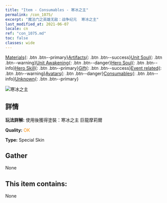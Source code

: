 ```yaml
---
title: "Item - Consumables - 寒冰之主"
permalink: /con_1075/
excerpt: "魔法门之英雄无敌：战争纪元  寒冰之主"
last_modified_at: 2021-06-07
locale: cn
ref: "con_1075.md"
toc: false
classes: wide
---
```

 [Materials](/ItemsCN/){: .btn .btn--primary}[Artifacts](/ItemsCN/Artifacts/){: .btn .btn--success}[Unit Soul](/ItemsCN/UnitSoul/){: .btn .btn--warning}[Unit Awakening](/ItemsCN/UnitAwakening/){: .btn .btn--danger}[Hero Soul](/ItemsCN/HeroSoul/){: .btn .btn--info}[Hero Skill](/ItemsCN/HeroSkill/){: .btn .btn--primary}[Gift](/ItemsCN/Gift/){: .btn .btn--success}[Event related](/ItemsCN/Events/){: .btn .btn--warning}[Avatars](/ItemsCN/Avatars/){: .btn .btn--danger}[Consumables](/ItemsCN/Consumables/){: .btn .btn--info}[Unknown](/ItemsCN/Unknown/){: .btn .btn--primary}

 ![寒冰之主](/images/h/h_MutareDrake7.jpg)

## 詳情
 **玩法詳解:** 使用後獲得塗裝：寒冰之主 巨龍摩莉爾

 **Quality:** <span style="color: #FF8C00">OK</span>

 **Type:** Special Skin

## Gather

  None

## This item contains:

  None

